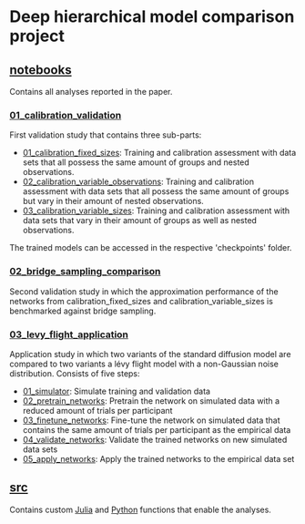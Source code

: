 # Deep hierarchical model comparison project

## [notebooks](notebooks)

Contains all analyses reported in the paper.

### [01_calibration_validation](notebooks/01_calibration_validation)

First validation study that contains three sub-parts:
- [01_calibration_fixed_sizes](notebooks/01_calibration_validation/01_calibration_fixed_sizes.ipynb): Training and calibration assessment with data sets that all possess the same amount of groups and nested observations.
- [02_calibration_variable_observations](notebooks/01_calibration_validation/02_calibration_variable_observations.ipynb): Training and calibration assessment with data sets that all possess the same amount of groups but vary in their amount of nested observations.
- [03_calibration_variable_sizes](notebooks/01_calibration_validation/03_calibration_variable_sizes.ipynb): Training and calibration assessment with data sets that vary in their amount of groups as well as nested observations.

The trained models can be accessed in the respective 'checkpoints' folder.

### [02_bridge_sampling_comparison](notebooks/02_bridge_sampling_comparison)

Second validation study in which the approximation performance of the networks from calibration_fixed_sizes and calibration_variable_sizes is benchmarked against bridge sampling.

### [03_levy_flight_application](notebooks/03_levy_flight_application)

Application study in which two variants of the standard diffusion model are compared to two variants a lévy flight model with a non-Gaussian noise distribution. Consists of five steps:
- [01_simulator](notebooks/03_levy_flight_application/01_simulator.ipynb): Simulate training and validation data
- [02_pretrain_networks](notebooks/03_levy_flight_application/02_pretrain_networks.ipynb): Pretrain the network on simulated data with a reduced amount of trials per participant
- [03_finetune_networks](notebooks/03_levy_flight_application/03_finetune_networks.ipynb): Fine-tune the network on simulated data that contains the same amount of trials per participant as the empirical data
- [04_validate_networks](notebooks/03_levy_flight_application/04_validate_networks.ipynb): Validate the trained networks on new simulated data sets 
- [05_apply_networks](notebooks/03_levy_flight_application/05_apply_networks.ipynb): Apply the trained networks to the empirical data set

## [src](src)

Contains custom [Julia](src/julia) and [Python](src/python) functions that enable the analyses.
